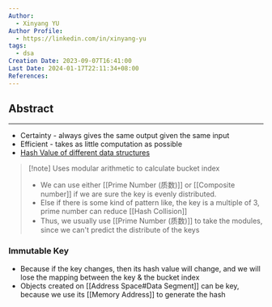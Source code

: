 ```yaml
---
Author:
  - Xinyang YU
Author Profile:
  - https://linkedin.com/in/xinyang-yu
tags:
  - dsa
Creation Date: 2023-09-07T16:41:00
Last Date: 2024-01-17T22:11:34+08:00
References: 
---
```

## Abstract
---

- Certainty - always gives the same output given the same input
- Efficient - takes as little computation as possible
- [Hash Value of different data structures](https://www.hello-algo.com/chapter_hashing/hash_algorithm/#634)



> [!note] Uses modular arithmetic to calculate bucket index
>
> -   We can use either [[Prime Number (质数)]] or [[Composite number]] if we are sure the key is evenly distributed.
> -   Else if there is some kind of pattern like, the key is a multiple of 3, prime number can reduce [[Hash Collision]]
> -   Thus, we usually use [[Prime Number (质数)]] to take the modules, since we can't predict the distribute of the keys


### Immutable Key

- Because if the key changes, then its hash value will change, and we will lose the mapping between the key & the bucket index
- Objects created on [[Address Space#Data Segment]] can be key, because we use its [[Memory Address]] to generate the hash

